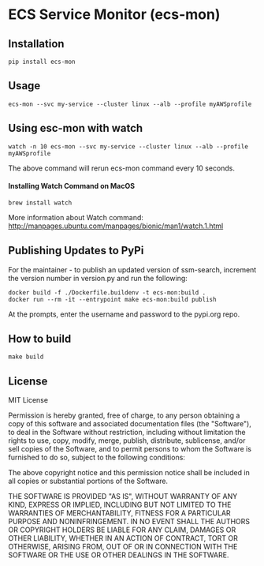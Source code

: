 # ECS Service Monitor (ecs-mon)

## Installation
```shell
pip install ecs-mon
```

## Usage
```shell
ecs-mon --svc my-service --cluster linux --alb --profile myAWSprofile
```

## Using esc-mon with watch
```shell
watch -n 10 ecs-mon --svc my-service --cluster linux --alb --profile myAWSprofile
```

The above command will rerun ecs-mon command every 10 seconds.

#### Installing Watch Command on MacOS
```shell
brew install watch
```

More information about Watch command: http://manpages.ubuntu.com/manpages/bionic/man1/watch.1.html

## Publishing Updates to PyPi

For the maintainer - to publish an updated version of ssm-search, increment the version number in version.py and run the following:

```shell
docker build -f ./Dockerfile.buildenv -t ecs-mon:build .
docker run --rm -it --entrypoint make ecs-mon:build publish
```

At the prompts, enter the username and password to the pypi.org repo.

## How to build
```shell
make build
```

## License

MIT License

Permission is hereby granted, free of charge, to any person obtaining a copy
of this software and associated documentation files (the "Software"), to deal
in the Software without restriction, including without limitation the rights
to use, copy, modify, merge, publish, distribute, sublicense, and/or sell
copies of the Software, and to permit persons to whom the Software is
furnished to do so, subject to the following conditions:

The above copyright notice and this permission notice shall be included in all
copies or substantial portions of the Software.

THE SOFTWARE IS PROVIDED "AS IS", WITHOUT WARRANTY OF ANY KIND, EXPRESS OR
IMPLIED, INCLUDING BUT NOT LIMITED TO THE WARRANTIES OF MERCHANTABILITY,
FITNESS FOR A PARTICULAR PURPOSE AND NONINFRINGEMENT. IN NO EVENT SHALL THE
AUTHORS OR COPYRIGHT HOLDERS BE LIABLE FOR ANY CLAIM, DAMAGES OR OTHER
LIABILITY, WHETHER IN AN ACTION OF CONTRACT, TORT OR OTHERWISE, ARISING FROM,
OUT OF OR IN CONNECTION WITH THE SOFTWARE OR THE USE OR OTHER DEALINGS IN THE
SOFTWARE.
